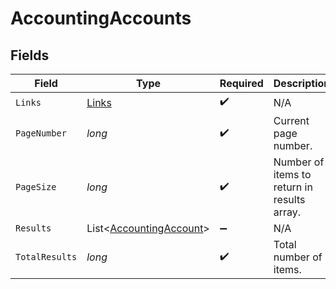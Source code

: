 # AccountingAccounts


## Fields

| Field                                                               | Type                                                                | Required                                                            | Description                                                         |
| ------------------------------------------------------------------- | ------------------------------------------------------------------- | ------------------------------------------------------------------- | ------------------------------------------------------------------- |
| `Links`                                                             | [Links](../../models/shared/Links.md)                               | :heavy_check_mark:                                                  | N/A                                                                 |
| `PageNumber`                                                        | *long*                                                              | :heavy_check_mark:                                                  | Current page number.                                                |
| `PageSize`                                                          | *long*                                                              | :heavy_check_mark:                                                  | Number of items to return in results array.                         |
| `Results`                                                           | List<[AccountingAccount](../../models/shared/AccountingAccount.md)> | :heavy_minus_sign:                                                  | N/A                                                                 |
| `TotalResults`                                                      | *long*                                                              | :heavy_check_mark:                                                  | Total number of items.                                              |